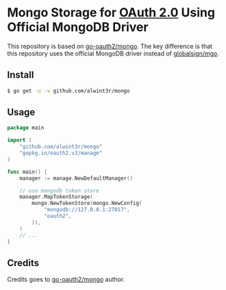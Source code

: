 # Mongo Storage for [OAuth 2.0](https://github.com/go-oauth2/oauth2) Using Official MongoDB Driver

This repository is based on [go-oauth2/mongo](https://github.com/go-oauth2/mongo).
The key difference is that this repository uses the official MongoDB driver instead of [globalsign/mgo](https://github.com/globalsign/mgo).

## Install

``` bash
$ go get -u -v github.com/alwint3r/mongo
```

## Usage

```go
package main

import (
	"github.com/alwint3r/mongo"
	"gopkg.in/oauth2.v3/manage"
)

func main() {
	manager := manage.NewDefaultManager()

	// use mongodb token store
	manager.MapTokenStorage(
		mongo.NewTokenStore(mongo.NewConfig(
			"mongodb://127.0.0.1:27017",
			"oauth2",
		)),
	)
	// ...
}
```

## Credits

Credits goes to [go-oauth2/mongo](https://github.com/go-oauth2/mongo) author.
